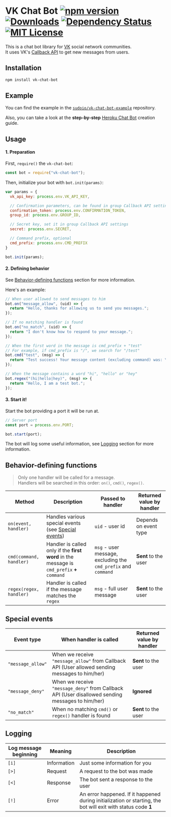 # VK Chat Bot [![npm version](https://img.shields.io/npm/v/vk-chat-bot.svg)](https://www.npmjs.com/package/vk-chat-bot)  	[![Downloads](https://img.shields.io/npm/dt/vk-chat-bot.svg)](https://www.npmjs.com/package/vk-chat-bot) [![Dependency Status](https://david-dm.org/sudoio/vk-chat-bot.svg)](https://david-dm.org/sudoio/vk-chat-bot) [![MIT License](https://img.shields.io/github/license/sudoio/vk-chat-bot.svg)](https://github.com/sudoio/fast-electron/blob/master/LICENSE.md)
This is a chat bot library for [VK](https://vk.com) social network communities.    
It uses VK's [Callback API](https://vk.com/dev/callback_api) to get new messages from users.

## Installation
```bash
npm install vk-chat-bot
```
## Example
You can find the example in the [`sudoio/vk-chat-bot-example`](https://github.com/sudoio/vk-chat-bot-example) repository.

Also, you can take a look at the **step-by-step** [Heroku Chat Bot](https://github.com/sudoio/vk-chat-bot/blob/master/heroku_guide) creation guide.

## Usage
#### 1. Preparation
First, `require()` the `vk-chat-bot`:
```js
const bot = require("vk-chat-bot");
```

Then, initialize your bot with `bot.init(params)`:
```js
var params = {
  vk_api_key: process.env.VK_API_KEY,

  // Confirmation parameters, can be found in group Callback API settings
  confirmation_token: process.env.CONFIRMATION_TOKEN,
  group_id: process.env.GROUP_ID,

  // Secret key, set it in group Callback API settings
  secret: process.env.SECRET,

  // Command prefix, optional
  cmd_prefix: process.env.CMD_PREFIX
}

bot.init(params);
```

#### 2. Defining behavior

See [Behavior-defining functions](#behavior-defining-functions) section for more information.

Here's an example:
```js
// When user allowed to send messages to him
bot.on("message_allow", (uid) => {
  return "Hello, thanks for allowing us to send you messages.";
});

// If no matching handler is found
bot.on("no_match", (uid) => {
  return "I don't know how to respond to your message.";
});

// When the first word in the message is cmd_prefix + "test"
// For example, if cmd_prefix is "/", we search for "/test"
bot.cmd("test", (msg) => {
  return "Test success! Your message content (excluding command) was: \"" + msg + "\".";
});

// When the message contains a word "hi", "hello" or "hey"
bot.regex("(hi|hello|hey)", (msg) => {
  return "Hello, I am a test bot.";
});
```

#### 3. Start it!
Start the bot providing a port it will be run at.

```js
// Server port
const port = process.env.PORT;

bot.start(port);
```

The bot will log some useful information, see [Logging](#logging) section for more information.

## Behavior-defining functions
> Only one handler will be called for a message.    
> Handlers will be searched in this order: `on()`, `cmd()`, `regex()`.

Method | Description | Passed to handler | Returned value by handler
--- | --- | --- | ---
`on(event, handler)` | Handles various special events (see [Special events](#special-events)) | `uid` - user id | Depends on event type
`cmd(command, handler)` | Handler is called only if the **first word** in the message is `cmd_prefix` **+** `command` | `msg` - user message, excluding the `cmd_prefix` and `command` |  **Sent** to the user
`regex(regex, handler)` | Handler is called if the message matches the `regex` | `msg` - full user message | **Sent** to the user

## Special events

Event type | When handler is called | Returned value by handler
--- | --- | ---
`"message_allow"` | When we receive `"message_allow"` from Callback API (User allowed sending messages to him/her) | **Sent** to the user
`"message_deny"` | When we receive `"message_deny"` from Callback API (User disallowed sending messages to him/her) | **Ignored**
`"no_match"` | When no matching `cmd()` or `regex()` handler is found | **Sent** to the user

## Logging
Log message beginning | Meaning | Description
--- | --- | ---
`[i]` | Information | Just some information for you
`[>]` | Request | A request to the bot was made
`[<]` | Response | The bot sent a response to the user
`[!]` | Error | An error happened. If it happened during initialization or starting, the bot will exit with status code **1**
